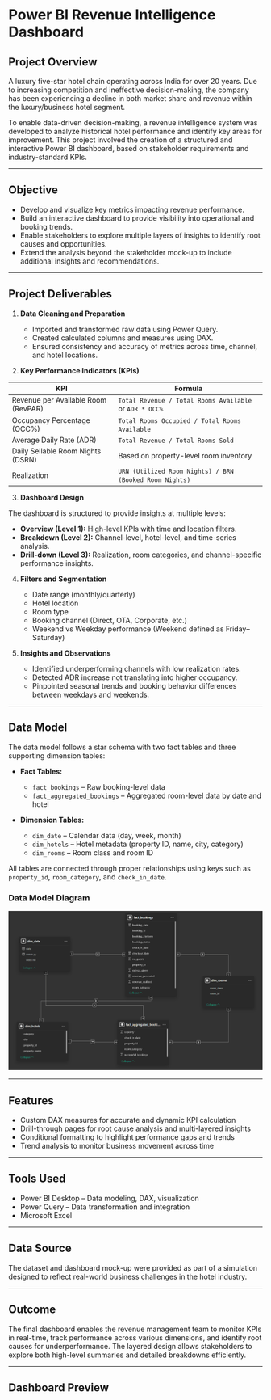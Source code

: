 # Power BI Revenue Intelligence Dashboard

## Project Overview

A luxury five-star hotel chain operating across India for over 20 years. Due to increasing competition and ineffective decision-making, the company has been experiencing a decline in both market share and revenue within the luxury/business hotel segment.

To enable data-driven decision-making, a revenue intelligence system was developed to analyze historical hotel performance and identify key areas for improvement. This project involved the creation of a structured and interactive Power BI dashboard, based on stakeholder requirements and industry-standard KPIs.

---

## Objective

- Develop and visualize key metrics impacting revenue performance.
- Build an interactive dashboard to provide visibility into operational and booking trends.
- Enable stakeholders to explore multiple layers of insights to identify root causes and opportunities.
- Extend the analysis beyond the stakeholder mock-up to include additional insights and recommendations.

---

## Project Deliverables

1. **Data Cleaning and Preparation**  
   - Imported and transformed raw data using Power Query.  
   - Created calculated columns and measures using DAX.  
   - Ensured consistency and accuracy of metrics across time, channel, and hotel locations.

2. **Key Performance Indicators (KPIs)**

| KPI | Formula |
|-----|---------|
| Revenue per Available Room (RevPAR) | `Total Revenue / Total Rooms Available` or `ADR * OCC%` |
| Occupancy Percentage (OCC%) | `Total Rooms Occupied / Total Rooms Available` |
| Average Daily Rate (ADR) | `Total Revenue / Total Rooms Sold` |
| Daily Sellable Room Nights (DSRN) | Based on property-level room inventory |
| Realization | `URN (Utilized Room Nights) / BRN (Booked Room Nights)` |

3. **Dashboard Design**

The dashboard is structured to provide insights at multiple levels:

- **Overview (Level 1):** High-level KPIs with time and location filters.
- **Breakdown (Level 2):** Channel-level, hotel-level, and time-series analysis.
- **Drill-down (Level 3):** Realization, room categories, and channel-specific performance insights.

4. **Filters and Segmentation**
   - Date range (monthly/quarterly)
   - Hotel location
   - Room type
   - Booking channel (Direct, OTA, Corporate, etc.)
   - Weekend vs Weekday performance (Weekend defined as Friday–Saturday)

5. **Insights and Observations**
   - Identified underperforming channels with low realization rates.
   - Detected ADR increase not translating into higher occupancy.
   - Pinpointed seasonal trends and booking behavior differences between weekdays and weekends.

---

## Data Model

The data model follows a star schema with two fact tables and three supporting dimension tables:

- **Fact Tables:**
  - `fact_bookings` – Raw booking-level data
  - `fact_aggregated_bookings` – Aggregated room-level data by date and hotel

- **Dimension Tables:**
  - `dim_date` – Calendar data (day, week, month)
  - `dim_hotels` – Hotel metadata (property ID, name, city, category)
  - `dim_rooms` – Room class and room ID

All tables are connected through proper relationships using keys such as `property_id`, `room_category`, and `check_in_date`.

### Data Model Diagram

![Data Model](https://github.com/eshitakundu/PowerBI-Hospitality-Revenue-Insights/blob/main/Assets/data_model.png)

---

## Features

- Custom DAX measures for accurate and dynamic KPI calculation  
- Drill-through pages for root cause analysis and multi-layered insights  
- Conditional formatting to highlight performance gaps and trends  
- Trend analysis to monitor business movement across time  

---

## Tools Used

- Power BI Desktop – Data modeling, DAX, visualization  
- Power Query – Data transformation and integration  
- Microsoft Excel 

---

## Data Source

The dataset and dashboard mock-up were provided as part of a simulation designed to reflect real-world business challenges in the hotel industry.

---

## Outcome

The final dashboard enables the revenue management team to monitor KPIs in real-time, track performance across various dimensions, and identify root causes for underperformance. The layered design allows stakeholders to explore both high-level summaries and detailed breakdowns efficiently.

---

## Dashboard Preview

